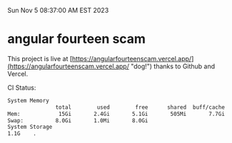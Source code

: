 Sun Nov  5 08:37:00 AM EST 2023

# angular fourteen scam


This project is live at [https://angularfourteenscam.vercel.app/](https://angularfourteenscam.vercel.app/ "dog!") thanks to Github and Vercel.

CI Status: 

```bash
System Memory
               total        used        free      shared  buff/cache   available
Mem:            15Gi       2.4Gi       5.1Gi       505Mi       7.7Gi        12Gi
Swap:          8.0Gi       1.0Mi       8.0Gi
System Storage
1.1G	.
